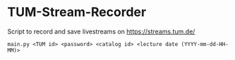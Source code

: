 # TUM-Stream-Recorder
Script to record and save livestreams on https://streams.tum.de/ 

```
main.py <TUM id> <password> <catalog id> <lecture date (YYYY-mm-dd-HH-MM)>
```
